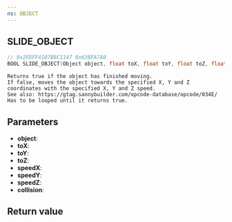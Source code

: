 ```yaml
---
ns: OBJECT
---
```

## SLIDE_OBJECT

```c
// 0x2FDFF4107B8C1147 0x63BFA7A0
BOOL SLIDE_OBJECT(Object object, float toX, float toY, float toZ, float speedX, float speedY, float speedZ, BOOL collision);
```

```
Returns true if the object has finished moving.  
If false, moves the object towards the specified X, Y and Z coordinates with the specified X, Y and Z speed.  
See also: https://gtag.sannybuilder.com/opcode-database/opcode/034E/
Has to be looped until it returns true.   
```

## Parameters
* **object**: 
* **toX**: 
* **toY**: 
* **toZ**: 
* **speedX**: 
* **speedY**: 
* **speedZ**: 
* **collision**: 

## Return value
